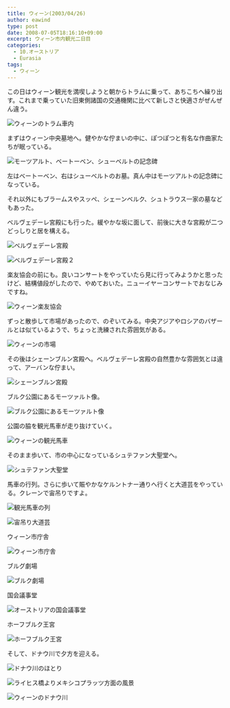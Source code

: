 ```yaml
---
title: ウィーン(2003/04/26)
author: eawind
type: post
date: 2008-07-05T18:16:10+09:00
excerpt: ウィーン市内観光二日目
categories:
  - 10.オーストリア
  - Eurasia
tags:
  - ウィーン
---
```

この日はウィーン観光を満喫しようと朝からトラムに乗って、あちこちへ繰り出す。これまで乗っていた旧東側諸国の交通機関に比べて新しさと快適さがぜんぜん違う。

![ウィーンのトラム車内](/img/2008/07/200304261605461.jpg)

まずはウィーン中央墓地へ。健やかな佇まいの中に、ぽつぽつと有名な作曲家たちが眠っている。

![モーツアルト、ベートーベン、シューベルトの記念碑](/img/2008/07/200304261614201.jpg)

左はベートーベン、右はシューベルトのお墓。真ん中はモーツアルトの記念碑になっている。

それ以外にもブラームスやスッペ、シェーンベルク、シュトラウス一家の墓などもあった。

ベルヴェデーレ宮殿にも行った。緩やかな坂に面して、前後に大きな宮殿が二つどっしりと居を構える。

![ベルヴェデーレ宮殿](/img/2008/07/200304261651141.jpg)

![ベルヴェデーレ宮殿２](/img/2008/07/200304261659501.jpg)

楽友協会の前にも。良いコンサートをやっていたら見に行ってみようかと思ったけど、結構値段がしたので、やめておいた。ニューイヤーコンサートでおなじみですね。

![ウィーン楽友協会](/img/2008/07/200304261732481.jpg)

ずっと散歩して市場があったので、のぞいてみる。中央アジアやロシアのバザールとは似ているようで、ちょっと洗練された雰囲気がある。

![ウィーンの市場](/img/2008/07/200304261814281.jpg)

その後はシェーンブルン宮殿へ。ベルヴェデーレ宮殿の自然豊かな雰囲気とは違って、アーバンな佇まい。

![シェーンブルン宮殿](/img/2008/07/200304261918081.jpg)

ブルク公園にあるモーツァルト像。

![ブルク公園にあるモーツァルト像](/img/2008/07/200304262053261.jpg)

公園の脇を観光馬車が走り抜けていく。

![ウィーンの観光馬車](/img/2008/07/200304262056581.jpg)

そのまま歩いて、市の中心になっているシュテファン大聖堂へ。

![シュテファン大聖堂](/img/2008/07/200304262129401.jpg)

馬車の行列。さらに歩いて賑やかなケルントナー通りへ行くと大道芸をやっている。クレーンで宙吊りですよ。

![観光馬車の列](/img/2008/07/200304262142161.jpg)

![宙吊り大道芸](/img/2008/07/200304262157581.jpg)

ウィーン市庁舎

![ウィーン市庁舎](/img/2008/07/200304262219381.jpg)

ブルグ劇場

![ブルク劇場](/img/2008/07/200304262221041.jpg)

国会議事堂

![オーストリアの国会議事堂](/img/2008/07/200304262223381.jpg)

ホーフブルク王宮

![ホーフブルク王宮](/img/2008/07/200304262228361.jpg)

そして、ドナウ川で夕方を迎える。

![ドナウ川のほとり](/img/2008/07/200304262308581.jpg)

![ライヒス橋よりメキシコプラッツ方面の風景](/img/2008/07/200304262354441.jpg)

![ウィーンのドナウ川](/img/2008/07/200304262356381.jpg)

